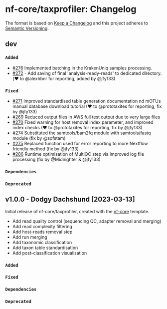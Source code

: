 # nf-core/taxprofiler: Changelog

The format is based on [Keep a Changelog](https://keepachangelog.com/en/1.0.0/)
and this project adheres to [Semantic Versioning](https://semver.org/spec/v2.0.0.html).

## dev

### `Added`

- [#276](https://github.com/nf-core/taxprofiler/pull/276) Implemented batching in the KrakenUniq samples processing.
- [#272](https://github.com/nf-core/taxprofiler/pull/272) - Add saving of final 'analysis-ready-reads' to dedicated directory. (❤️ to @alexhbnr for reporting, added by @jfy133)

### `Fixed`

- [#271](https://github.com/nf-core/taxprofiler/pull/271/files) Improved standardised table generation documentation nd mOTUs manual database download tutorial (♥ to @prototaxites for reporting, fix by @jfy133)
- [#269](https://github.com/nf-core/taxprofiler/pull/269/files) Reduced output files in AWS full test output due to very large files
- [#270](https://github.com/nf-core/taxprofiler/pull/270/files) Fixed warning for host removal index parameter, and improved index checks (♥ to @prototaxites for reporting, fix by @jfy133)
- [#274](https://github.com/nf-core/taxprofiler/pull/274/files) Substituted the samtools/bam2fq module with samtools/fastq module (fix by @sofstam)
- [#275](https://github.com/nf-core/taxprofiler/pull/275/files) Replaced function used for error reporting to more Nextflow friendly method (fix by @jfy133)
- [#286](https://github.com/nf-core/taxprofiler/pull/286/files) Runtime optimisation of MultiQC step via improved log file processing (fix by @Midnighter & @jfy133)

### `Dependencies`

### `Deprecated`

## v1.0.0 - Dodgy Dachshund [2023-03-13]

Initial release of nf-core/taxprofiler, created with the [nf-core](https://nf-co.re/) template.

- Add read quality control (sequencing QC, adapter removal and merging)
- Add read complexity filtering
- Add host-reads removal step
- Add run merging
- Add taxonomic classification
- Add taxon table standardisation
- Add post-classification visualisation

### `Added`

### `Fixed`

### `Dependencies`

### `Deprecated`
